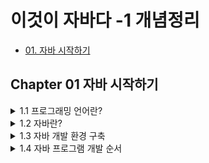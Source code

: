 # 이것이 자바다 -1 개념정리
 - [01. 자바 시작하기](#Chapter-01-자바-시작하기)

## Chapter 01 자바 시작하기

<details markdown="1">
<summary>1.1 프로그래밍 언어란?</summary>

- 컴퓨터가 이해하는 언어 ≠ 인간이 이해하는 언어 ( `서로 이해할 수 없다.` )
  > 둘 사이를 이어주는 다리 역할이 필요하다!  
  
---

- 프로그래밍 언어는 고급 언어와 저급 언어로 구분된다.
  - 고급 언어 : 컴퓨터와 대화할 수 있도록 만든 언어 중에서 사람이 쉽게 이해할 수 있는 언어
  
  > 컴퓨터가 바로 이해할 수 없어서 `컴파일(compile)` 과정을 통해 기계어로 변환한 후 컴퓨터가 사용한다.
  
  - 저급 언어 : 기계어에 가까운 언어  
  
  > 사람이 쉽게 이해할 수 없기 때문에 배우기 까다롭다.

---
- 일반적으로 프로그래밍 언어는 `C, C++, 자바(Java)`는 모두 고급 언어에 속한다.
- 이 언어들로 작성된 내용을 소스(source)라고 부르고, 이 소스는 컴파일러(compiler)라는 소프트웨어에 의해 기계어로 변환된 후 컴퓨터에서 실행할 수 있게 된다.

> 프로그램(program)이란 컴퓨터에서 특정 목적을 수행하기 위해 프로그래밍 언어로 작성된 소스를 기계어로 번역한 것을 말한다.
</details>

<details markdown="1">
<summary>1.2 자바란?</summary>

### 1.2.1 자바 소개  
- 1995년 썬 마이크로시스템즈(Sun Microsystems)에서 자바(Java)언어를 발표.
- 가전 제품에서 사용될 목적으로 고안된 오크(oak) 언어에서 시작.
- 1999년부터 단 한 번의 작성으로 모든 곳에서 실행 가능한 유일한 언어로 웹 어플리케이션 구축용 언어로 급부상.
---  
### 1.2.2 자바의 특징
**1. 이식성이 높은 언어**
> 이식성 : 서로 다른 실행 환경을 가진 시스템 간에 프로그램을 옮겨 실행할 수 있는 것
  
- 자바 언어로 개발된 프로그램은 소스 파일을 다시 수정하지 않아도, `자바 실행 환경(JRE : Java Runtime Environment)`이 설치되어 있는 모든 운영체제에서 실행 가능하다.  

**2. 객체 지향 언어**  
- 프로그램을 개발하는 기법으로 부품에 해당하는 객체들을 먼저 만들고, 이것들을 하나씩 조립 및 연결해서 전체 프로그램을 완성하는 기법을 `객체 지향 프로그래밍(OOP : Object Oriented Programming)`이라고 하고, 이때 사용되는 언어를 객체 지향 언어라고 한다.
> 자바는 100% 객체 지향 언어이다(하지만 자바로 객체 지향 언어를 이용하지 않으면, 객체 지향 프로그램이 아니다).  

**3. 함수적 스타일 코딩을 지원**
- 자바는 함수적 프로그래밍을 위해 `람다식(Lanbda Expresstions)`을 자바 8부터 지원한다. 람다식을 사용하면 컬렉션의 요소를 필터링, 매핑, 집계 처리하는데 쉬워지고, 코드가 간결해진다.  

**4. 메모리를 자동으로 관리**
- 자바는 개발자가 직접 메모리에 접근할 수 없도록 설계되었으며, 메모리는 자바가 직접 관리한다. 객체 생성 시 자동적으로 메모리 영역을 찾아서 할당하고, 사용이 완료되면 `쓰레기 수집기(Garbage Collector)`를 실행시켜 자동적으로 사용하지 않는 객체를 제거시켜준다.

**5. 다양한 어플리케이션 개발 가능**
- 자바는 윈도우, 리눅스, 유닉스, 맥 등 다양한 운영체제에서 실행되는 프로그램을 개발할 수 있다.   

**6. 멀티 스레드(Mulit-Thread)를 쉽게 구현 가능**
- 하나의 프로그램이 동시에 여러 작업을 처리해야 할 경우와 대용량 작업을 빨리 처리하기 위해 서브 작업으로 분리해서 병렬 처리하려면 멀티 스레드 프로그래밍이 필요하다. 자바는 스레드 생성 및 제어와 관련된 라이브러리 API를 제공하고 있기 때문에 실행되는 운영체제에 상관없이 멀티 스레드를 쉽게 구현할 수 있다.   

**7. 동적 로딩(Dynamic Loading)을 지원**
- 어플리케이션이 실행될 때 모든 객체가 생성되지 않고, 객체가 필요한 시점에 클래스를 동적 로딩해서 객체를 생성한다.   

**8. 막강한 오픈소스 라이브러리**
- 자바는 오픈소스(Open Source) 언어이기 때문에 자바 프로그램에서 사용하는 라이브러리 또한 오픈소스가 넘쳐난다. 검증된 오픈소스 라이브러리를 사용하면 개발 기간을 단축하면서 안전성이 높은 어플리케이션을 쉽게 개발할 수 있다.   
---

### 1.2.3 자바 가상 기계(JVM)  
- 자바 프로그램은 완전한 기계어가 아닌, 중간 단계의 바이트 코드이기 때문에 이것을 해석하고 실행할 수 있는 가상의 운영체제가 필요하다. 이것이 `자바 가상 기계(JVM : Java Virtual Machine)이다.
- JVM은 실 운영체제를 대신해서 자바 프로그램을 실행하는 가상의 운영체제 역할을 한다.
  > 운영체제별로 프로그램을 실행하고 관리하는 방법이 다르기 때문에 운영체제별로 자바 프로그램을 별도로 개발하는 것보다 운영체제와 자바 프로그램을 중계하는 JVM을 두어 자바 프로그램이 여러 운영체제에서 동일한 실행 결과가 나오도록 설계한 것이다.

- 바이트 코드는 모든 JVM에서 동일한 실행 결과를 보장하지만, JVM은 운영체제에 종속적이다.(운영체제에 맞는 JVM이 설치되어야 한다)

<p align = "center"><img src = "https://user-images.githubusercontent.com/106001755/170177138-5bb2e637-7e55-4e64-955a-cb539bb80f32.png" width="300" height="400"></p>

<div align = "center">
JVM, 자바 프로그램의 실행 단계
</div>
</details>

<details markdown="1">
<summary>1.3 자바 개발 환경 구축</summary>
</details>

<details markdown="1">
<summary>1.4 자바 프로그램 개발 순서</summary>

### 1.4.1 소스 작성에서부터 실행까지  
자바 프로그램을 개발하려면 다음과 같은 순서로 진행해야 한다.

<p align = "center"><img src = "https://user-images.githubusercontent.com/106001755/170179296-7d3043be-cd8f-41e2-99f4-f42e8d0b7d51.png" width ="300" height="200"></p>

자바 프로그램을 개발하려면 우선 파일 확장명이 `.java`인 텍스트 파일을 생성하고 프로그램 소스를 작성한다. 이렇게 만들어진 파일을 `자바 소스 파일`이라고 한다. 작성 완료된 자바 소스 파일은 `컴파일러(javac.exe)`로 컴파일해야 한다. 컴파일이 성공되면 확장명이 `.class`인 `바이트 코드 파일`이 생성된다.

바이트 코드 파일은 완전한 기계어가 아니므로 단독으로 실행할 수 없고 JVM이 실행되어야 한다. JVM을 구동시키는 명령어는 `java.exe`이다.
> 주의할 점은 java.exe로 바이트 코드 파일을 실행할 때는 `.class` 확장명을 제외한 이름을 입력해야 한다.

java.exe 명령어가 실행되면 JVM은 바이트 코드 파일을 메모리로 로드하고, 최적의 기계어로 번역한다. 그리고 `main()` 메서드를 찾아 실행시킨다. 자바 소스 작성에서부터 실행까지의 과정을 도식화하면 다음과 같다.

<p align = "center"><img src = "https://user-images.githubusercontent.com/106001755/170181841-186f74c1-e0c4-4fdb-ab52-390a681191ea.png" width="550" height="200"></p>

### 1.4.2 프로그램 소스 분석
자바 실행 프로그램은 반드시 `클래스(class)` 블록과 `main() 메서드(method)` 블록으로 구성되어야 한다. 메서드 블록은 단독으로 작성될 수 없고 항상 클래스 블록 내부에서 작성되어야 한다.
- 클래스 : 필드 또는 메서드를 포함하는 블록
- 메서드 : 어떤 일을 처리하는 실행문들을 모아 놓은 블록

<p align = "center"><img src = "https://user-images.githubusercontent.com/106001755/170183347-22b6cb80-ef56-4160-b213-79a7f70ca2b9.png" width="500" height="200"></p>


```java
public class Hello {
  public static void main(String[] args) {
   System.out.println("Hello, welcome to the java world!");
   }
  }
}
```




</details>
